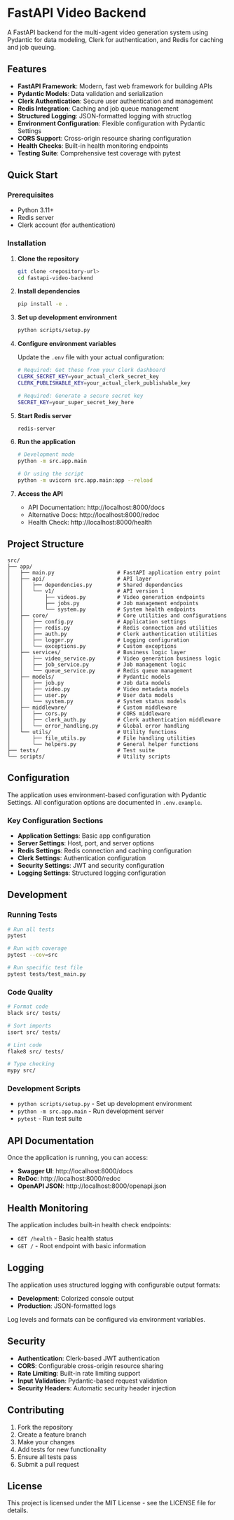 # FastAPI Video Backend

A FastAPI backend for the multi-agent video generation system using Pydantic for data modeling, Clerk for authentication, and Redis for caching and job queuing.

## Features

- **FastAPI Framework**: Modern, fast web framework for building APIs
- **Pydantic Models**: Data validation and serialization
- **Clerk Authentication**: Secure user authentication and management
- **Redis Integration**: Caching and job queue management
- **Structured Logging**: JSON-formatted logging with structlog
- **Environment Configuration**: Flexible configuration with Pydantic Settings
- **CORS Support**: Cross-origin resource sharing configuration
- **Health Checks**: Built-in health monitoring endpoints
- **Testing Suite**: Comprehensive test coverage with pytest

## Quick Start

### Prerequisites

- Python 3.11+
- Redis server
- Clerk account (for authentication)

### Installation

1. **Clone the repository**
   ```bash
   git clone <repository-url>
   cd fastapi-video-backend
   ```

2. **Install dependencies**
   ```bash
   pip install -e .
   ```

3. **Set up development environment**
   ```bash
   python scripts/setup.py
   ```

4. **Configure environment variables**
   
   Update the `.env` file with your actual configuration:
   ```bash
   # Required: Get these from your Clerk dashboard
   CLERK_SECRET_KEY=your_actual_clerk_secret_key
   CLERK_PUBLISHABLE_KEY=your_actual_clerk_publishable_key
   
   # Required: Generate a secure secret key
   SECRET_KEY=your_super_secret_key_here
   ```

5. **Start Redis server**
   ```bash
   redis-server
   ```

6. **Run the application**
   ```bash
   # Development mode
   python -m src.app.main
   
   # Or using the script
   python -m uvicorn src.app.main:app --reload
   ```

7. **Access the API**
   - API Documentation: http://localhost:8000/docs
   - Alternative Docs: http://localhost:8000/redoc
   - Health Check: http://localhost:8000/health

## Project Structure

```
src/
├── app/
│   ├── main.py                    # FastAPI application entry point
│   ├── api/                       # API layer
│   │   ├── dependencies.py        # Shared dependencies
│   │   └── v1/                    # API version 1
│   │       ├── videos.py          # Video generation endpoints
│   │       ├── jobs.py            # Job management endpoints
│   │       └── system.py          # System health endpoints
│   ├── core/                      # Core utilities and configurations
│   │   ├── config.py              # Application settings
│   │   ├── redis.py               # Redis connection and utilities
│   │   ├── auth.py                # Clerk authentication utilities
│   │   ├── logger.py              # Logging configuration
│   │   └── exceptions.py          # Custom exceptions
│   ├── services/                  # Business logic layer
│   │   ├── video_service.py       # Video generation business logic
│   │   ├── job_service.py         # Job management logic
│   │   └── queue_service.py       # Redis queue management
│   ├── models/                    # Pydantic models
│   │   ├── job.py                 # Job data models
│   │   ├── video.py               # Video metadata models
│   │   ├── user.py                # User data models
│   │   └── system.py              # System status models
│   ├── middleware/                # Custom middleware
│   │   ├── cors.py                # CORS middleware
│   │   ├── clerk_auth.py          # Clerk authentication middleware
│   │   └── error_handling.py      # Global error handling
│   └── utils/                     # Utility functions
│       ├── file_utils.py          # File handling utilities
│       └── helpers.py             # General helper functions
├── tests/                         # Test suite
└── scripts/                       # Utility scripts
```

## Configuration

The application uses environment-based configuration with Pydantic Settings. All configuration options are documented in `.env.example`.

### Key Configuration Sections

- **Application Settings**: Basic app configuration
- **Server Settings**: Host, port, and server options
- **Redis Settings**: Redis connection and caching configuration
- **Clerk Settings**: Authentication configuration
- **Security Settings**: JWT and security configuration
- **Logging Settings**: Structured logging configuration

## Development

### Running Tests

```bash
# Run all tests
pytest

# Run with coverage
pytest --cov=src

# Run specific test file
pytest tests/test_main.py
```

### Code Quality

```bash
# Format code
black src/ tests/

# Sort imports
isort src/ tests/

# Lint code
flake8 src/ tests/

# Type checking
mypy src/
```

### Development Scripts

- `python scripts/setup.py` - Set up development environment
- `python -m src.app.main` - Run development server
- `pytest` - Run test suite

## API Documentation

Once the application is running, you can access:

- **Swagger UI**: http://localhost:8000/docs
- **ReDoc**: http://localhost:8000/redoc
- **OpenAPI JSON**: http://localhost:8000/openapi.json

## Health Monitoring

The application includes built-in health check endpoints:

- `GET /health` - Basic health status
- `GET /` - Root endpoint with basic information

## Logging

The application uses structured logging with configurable output formats:

- **Development**: Colorized console output
- **Production**: JSON-formatted logs

Log levels and formats can be configured via environment variables.

## Security

- **Authentication**: Clerk-based JWT authentication
- **CORS**: Configurable cross-origin resource sharing
- **Rate Limiting**: Built-in rate limiting support
- **Input Validation**: Pydantic-based request validation
- **Security Headers**: Automatic security header injection

## Contributing

1. Fork the repository
2. Create a feature branch
3. Make your changes
4. Add tests for new functionality
5. Ensure all tests pass
6. Submit a pull request

## License

This project is licensed under the MIT License - see the LICENSE file for details.